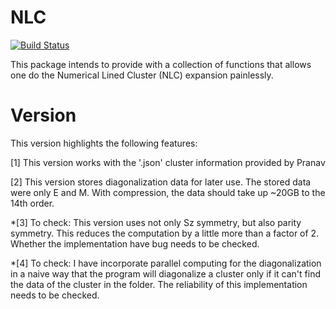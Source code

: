 # NLC

[![Build Status](https://github.com/zyt329/NLC.jl/actions/workflows/CI.yml/badge.svg?branch=main)](https://github.com/zyt329/NLC.jl/actions/workflows/CI.yml?query=branch%3Amain)

This package intends to provide with a collection of functions that allows one do the Numerical Lined Cluster (NLC) expansion painlessly. 

# Version

This version highlights the following features:

[1] This version works with the '.json' cluster information provided by Pranav

[2] This version stores diagonalization data for later use. The stored data were only E and M. With compression, the data should take up ~20GB to the 14th order.

*[3] To check: This version uses not only Sz symmetry, but also parity symmetry. This reduces the computation by a little more than a factor of 2. Whether the implementation have bug needs to be checked. 

*[4] To check: I have incorporate parallel computing for the diagonalization in a naive way that the program will diagonalize a cluster only if it can't find the data of the cluster in the folder. The reliability of this implementation needs to be checked.